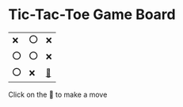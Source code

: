 # Tic-Tac-Toe Game Board
|   |   |   |
|---|---|---|
|❌ |⭕ |❌ |
|⭕ |⭕ |❌ |
|⭕ |❌ |[🔎](XOXOOXOXO.md) |

Click on the 🔎 to make a move